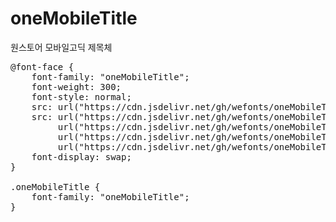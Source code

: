 # oneMobileTitle
원스토어 모바일고딕 제목체

<pre>
@font-face {
    font-family: "oneMobileTitle";
    font-weight: 300;
    font-style: normal;
    src: url("https://cdn.jsdelivr.net/gh/wefonts/oneMobileTitle/oneMobileTitle.eot");
    src: url("https://cdn.jsdelivr.net/gh/wefonts/oneMobileTitle/oneMobileTitle.eot?#iefix") format("embedded-opentype"),
         url("https://cdn.jsdelivr.net/gh/wefonts/oneMobileTitle/oneMobileTitle.woff2") format("woff2"),
         url("https://cdn.jsdelivr.net/gh/wefonts/oneMobileTitle/oneMobileTitle.woff") format("woff"),
         url("https://cdn.jsdelivr.net/gh/wefonts/oneMobileTitle/oneMobileTitle.ttf") format("truetype");
    font-display: swap;
} 

.oneMobileTitle {
    font-family: "oneMobileTitle";
}
</pre>
